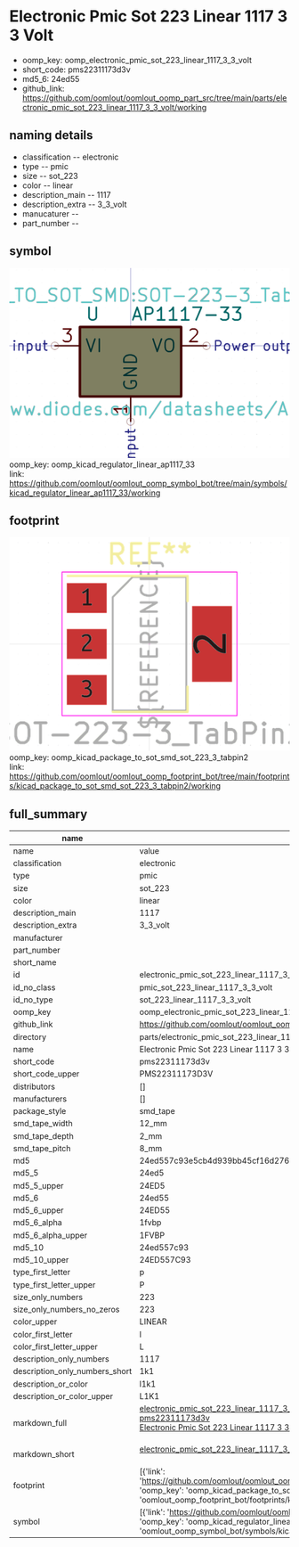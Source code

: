 # Electronic Pmic Sot 223 Linear 1117 3 3 Volt

  
* oomp_key: oomp_electronic_pmic_sot_223_linear_1117_3_3_volt 
* short_code: pms22311173d3v
* md5_6: 24ed55  
* github_link: https://github.com/oomlout/oomlout_oomp_part_src/tree/main/parts/electronic_pmic_sot_223_linear_1117_3_3_volt/working  
## naming details
* classification -- electronic
* type -- pmic
* size -- sot_223
* color -- linear
* description_main -- 1117
* description_extra -- 3_3_volt
* manucaturer -- 
* part_number -- 



## symbol

![](symbol/0/working/working_600.png)  
oomp_key: oomp_kicad_regulator_linear_ap1117_33  
link: https://github.com/oomlout/oomlout_oomp_symbol_bot/tree/main/symbols/kicad_regulator_linear_ap1117_33/working  

## footprint

![](footprint/0/working/working_600.png)  
oomp_key: oomp_kicad_package_to_sot_smd_sot_223_3_tabpin2  
link: https://github.com/oomlout/oomlout_oomp_footprint_bot/tree/main/footprints/kicad_package_to_sot_smd_sot_223_3_tabpin2/working  

## full_summary
| name | value | 
| --- | --- | 
| name | value | 
| classification | electronic | 
| type | pmic | 
| size | sot_223 | 
| color | linear | 
| description_main | 1117 | 
| description_extra | 3_3_volt | 
| manufacturer |  | 
| part_number |  | 
| short_name |  | 
| id | electronic_pmic_sot_223_linear_1117_3_3_volt | 
| id_no_class | pmic_sot_223_linear_1117_3_3_volt | 
| id_no_type | sot_223_linear_1117_3_3_volt | 
| oomp_key | oomp_electronic_pmic_sot_223_linear_1117_3_3_volt | 
| github_link | https://github.com/oomlout/oomlout_oomp_part_src/tree/main/parts/electronic_pmic_sot_223_linear_1117_3_3_volt/working | 
| directory | parts/electronic_pmic_sot_223_linear_1117_3_3_volt | 
| name | Electronic Pmic Sot 223 Linear 1117 3 3 Volt | 
| short_code | pms22311173d3v | 
| short_code_upper | PMS22311173D3V | 
| distributors | [] | 
| manufacturers | [] | 
| package_style | smd_tape | 
| smd_tape_width | 12_mm | 
| smd_tape_depth | 2_mm | 
| smd_tape_pitch | 8_mm | 
| md5 | 24ed557c93e5cb4d939bb45cf16d2762 | 
| md5_5 | 24ed5 | 
| md5_5_upper | 24ED5 | 
| md5_6 | 24ed55 | 
| md5_6_upper | 24ED55 | 
| md5_6_alpha | 1fvbp | 
| md5_6_alpha_upper | 1FVBP | 
| md5_10 | 24ed557c93 | 
| md5_10_upper | 24ED557C93 | 
| type_first_letter | p | 
| type_first_letter_upper | P | 
| size_only_numbers | 223 | 
| size_only_numbers_no_zeros | 223 | 
| color_upper | LINEAR | 
| color_first_letter | l | 
| color_first_letter_upper | L | 
| description_only_numbers | 1117 | 
| description_only_numbers_short | 1k1 | 
| description_or_color | l1k1 | 
| description_or_color_upper | L1K1 | 
| markdown_full | [electronic_pmic_sot_223_linear_1117_3_3_volt](https://github.com/oomlout/oomlout_oomp_part_src/tree/main/parts/electronic_pmic_sot_223_linear_1117_3_3_volt/working)<br>[pms22311173d3v](https://github.com/oomlout/oomlout_oomp_part_src/tree/main/parts/electronic_pmic_sot_223_linear_1117_3_3_volt/working)<br>[Electronic Pmic Sot 223 Linear 1117 3 3 Volt](https://github.com/oomlout/oomlout_oomp_part_src/tree/main/parts/electronic_pmic_sot_223_linear_1117_3_3_volt/working)<br><br> | 
| markdown_short | [electronic_pmic_sot_223_linear_1117_3_3_volt](https://github.com/oomlout/oomlout_oomp_part_src/tree/main/parts/electronic_pmic_sot_223_linear_1117_3_3_volt/working)<br><br> | 
| footprint | [{'link': 'https://github.com/oomlout/oomlout_oomp_footprint_bot/tree/main/foootprntss/kicad_package_to_sot_smd_sot_223_3_tabpin2', 'oomp_key': 'oomp_kicad_package_to_sot_smd_sot_223_3_tabpin2', 'directory': 'oomlout_oomp_footprint_bot/footprints/kicad_package_to_sot_smd_sot_223_3_tabpin2//working/working.kicad_mod'}] | 
| symbol | [{'link': 'https://github.com/oomlout/oomlout_oomp_symbol_bot/tree/main/symbols/kicad_regulator_linear_ap1117_33', 'oomp_key': 'oomp_kicad_regulator_linear_ap1117_33', 'directory': 'oomlout_oomp_symbol_bot/symbols/kicad_regulator_linear_ap1117_33//working/working.kicad_sym'}] | 
